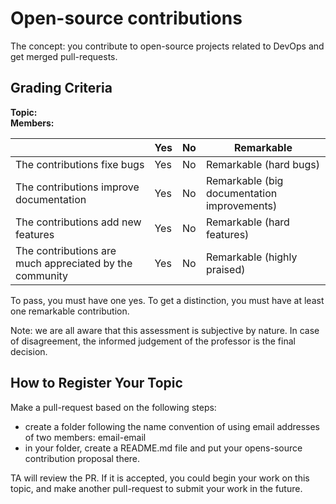 # Open-source contributions

The concept: you contribute to open-source projects related to DevOps and get merged pull-requests.

## Grading Criteria

**Topic:**  
**Members:**

|                                             | Yes | No | Remarkable |
|-------------------------------------------- | ----|----|-------------|
|The contributions fixe bugs | Yes | No | Remarkable (hard bugs) 
|The contributions improve documentation | Yes | No | Remarkable (big documentation improvements)|
|The contributions add new features | Yes | No | Remarkable (hard features) |
|The contributions are much appreciated by the community | Yes | No | Remarkable (highly praised)|

To pass, you must have one yes.
To get a distinction, you must have at least one remarkable contribution.

Note: we are all aware that this assessment is subjective by nature. In case of disagreement, the informed judgement of the professor is the final decision.


## How to Register Your Topic

Make a pull-request based on the following steps:

- create a folder following the name convention of using email addresses of two members: email-email
- in your folder, create a README.md file and put your opens-source contribution proposal there.

TA will review the PR. If it is accepted, you could begin your work on this topic, and make another pull-request to submit your work in the future.

